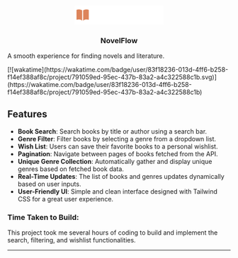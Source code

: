 



<p align="center">
  <img src="/src/assets/logo.svg" alt="Novel Flow Logo" width="200">
  <h3 align="center">NovelFlow</h3>
  <span align="center">A smooth experience for finding novels and literature.</span>
</p>
[![wakatime](https://wakatime.com/badge/user/83f18236-013d-4ff6-b258-f14ef388af8c/project/791059ed-95ec-437b-83a2-a4c322588c1b.svg)](https://wakatime.com/badge/user/83f18236-013d-4ff6-b258-f14ef388af8c/project/791059ed-95ec-437b-83a2-a4c322588c1b)

## Features

- **Book Search**: Search books by title or author using a search bar.
- **Genre Filter**: Filter books by selecting a genre from a dropdown list.
- **Wish List**: Users can save their favorite books to a personal wishlist.
- **Pagination**: Navigate between pages of books fetched from the API.
- **Unique Genre Collection**: Automatically gather and display unique genres based on fetched book data.
- **Real-Time Updates**: The list of books and genres updates dynamically based on user inputs.
- **User-Friendly UI**: Simple and clean interface designed with Tailwind CSS for a great user experience.

### Time Taken to Build:

This project took me several hours of coding to build and implement the search, filtering, and wishlist functionalities.

---
